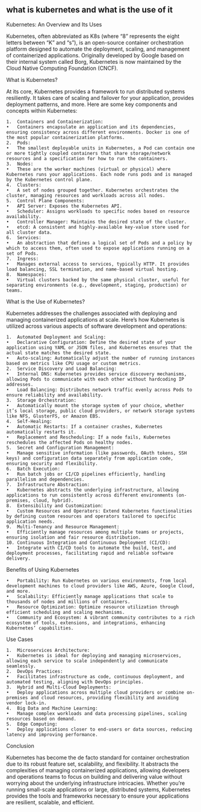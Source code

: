 what is kubernetes and what is the use of it
---
Kubernetes: An Overview and Its Uses

Kubernetes, often abbreviated as K8s (where “8” represents the eight letters between “K” and “s”), is an open-source container orchestration platform designed to automate the deployment, scaling, and management of containerized applications. Originally developed by Google based on their internal system called Borg, Kubernetes is now maintained by the Cloud Native Computing Foundation (CNCF).

What is Kubernetes?

At its core, Kubernetes provides a framework to run distributed systems resiliently. It takes care of scaling and failover for your application, provides deployment patterns, and more. Here are some key components and concepts within Kubernetes:

	1.	Containers and Containerization:
	•	Containers encapsulate an application and its dependencies, ensuring consistency across different environments. Docker is one of the most popular containerization platforms.
	2.	Pods:
	•	The smallest deployable units in Kubernetes, a Pod can contain one or more tightly coupled containers that share storage/network resources and a specification for how to run the containers.
	3.	Nodes:
	•	These are the worker machines (virtual or physical) where Kubernetes runs your applications. Each node runs pods and is managed by the Kubernetes control plane.
	4.	Clusters:
	•	A set of nodes grouped together. Kubernetes orchestrates the cluster, managing resources and workloads across all nodes.
	5.	Control Plane Components:
	•	API Server: Exposes the Kubernetes API.
	•	Scheduler: Assigns workloads to specific nodes based on resource availability.
	•	Controller Manager: Maintains the desired state of the cluster.
	•	etcd: A consistent and highly-available key-value store used for all cluster data.
	6.	Services:
	•	An abstraction that defines a logical set of Pods and a policy by which to access them, often used to expose applications running on a set of Pods.
	7.	Ingress:
	•	Manages external access to services, typically HTTP. It provides load balancing, SSL termination, and name-based virtual hosting.
	8.	Namespaces:
	•	Virtual clusters backed by the same physical cluster, useful for separating environments (e.g., development, staging, production) or teams.

What is the Use of Kubernetes?

Kubernetes addresses the challenges associated with deploying and managing containerized applications at scale. Here’s how Kubernetes is utilized across various aspects of software development and operations:

	1.	Automated Deployment and Scaling:
	•	Declarative Configuration: Define the desired state of your application using YAML or JSON files, and Kubernetes ensures that the actual state matches the desired state.
	•	Auto-scaling: Automatically adjust the number of running instances based on metrics like CPU usage or custom metrics.
	2.	Service Discovery and Load Balancing:
	•	Internal DNS: Kubernetes provides service discovery mechanisms, allowing Pods to communicate with each other without hardcoding IP addresses.
	•	Load Balancing: Distributes network traffic evenly across Pods to ensure reliability and availability.
	3.	Storage Orchestration:
	•	Automatically mount the storage system of your choice, whether it’s local storage, public cloud providers, or network storage systems like NFS, GlusterFS, or Amazon EBS.
	4.	Self-Healing:
	•	Automatic Restarts: If a container crashes, Kubernetes automatically restarts it.
	•	Replacement and Rescheduling: If a node fails, Kubernetes reschedules the affected Pods on healthy nodes.
	5.	Secret and Configuration Management:
	•	Manage sensitive information (like passwords, OAuth tokens, SSH keys) and configuration data separately from application code, ensuring security and flexibility.
	6.	Batch Execution:
	•	Run batch jobs or CI/CD pipelines efficiently, handling parallelism and dependencies.
	7.	Infrastructure Abstraction:
	•	Kubernetes abstracts the underlying infrastructure, allowing applications to run consistently across different environments (on-premises, cloud, hybrid).
	8.	Extensibility and Customization:
	•	Custom Resources and Operators: Extend Kubernetes functionalities by defining custom resources and operators tailored to specific application needs.
	9.	Multi-Tenancy and Resource Management:
	•	Efficiently manage resources among multiple teams or projects, ensuring isolation and fair resource distribution.
	10.	Continuous Integration and Continuous Deployment (CI/CD):
	•	Integrate with CI/CD tools to automate the build, test, and deployment processes, facilitating rapid and reliable software delivery.

Benefits of Using Kubernetes

	•	Portability: Run Kubernetes on various environments, from local development machines to cloud providers like AWS, Azure, Google Cloud, and more.
	•	Scalability: Efficiently manage applications that scale to thousands of nodes and millions of containers.
	•	Resource Optimization: Optimize resource utilization through efficient scheduling and scaling mechanisms.
	•	Community and Ecosystem: A vibrant community contributes to a rich ecosystem of tools, extensions, and integrations, enhancing Kubernetes’ capabilities.

Use Cases

	1.	Microservices Architecture:
	•	Kubernetes is ideal for deploying and managing microservices, allowing each service to scale independently and communicate seamlessly.
	2.	DevOps Practices:
	•	Facilitates infrastructure as code, continuous deployment, and automated testing, aligning with DevOps principles.
	3.	Hybrid and Multi-Cloud Deployments:
	•	Deploy applications across multiple cloud providers or combine on-premises and cloud resources, providing flexibility and avoiding vendor lock-in.
	4.	Big Data and Machine Learning:
	•	Manage complex workloads and data processing pipelines, scaling resources based on demand.
	5.	Edge Computing:
	•	Deploy applications closer to end-users or data sources, reducing latency and improving performance.

Conclusion

Kubernetes has become the de facto standard for container orchestration due to its robust feature set, scalability, and flexibility. It abstracts the complexities of managing containerized applications, allowing developers and operations teams to focus on building and delivering value without worrying about the underlying infrastructure intricacies. Whether you’re running small-scale applications or large, distributed systems, Kubernetes provides the tools and frameworks necessary to ensure your applications are resilient, scalable, and efficient.